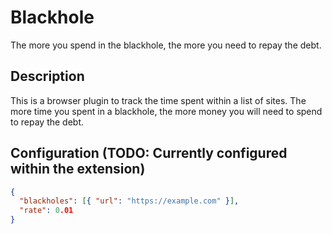 # Blackhole

The more you spend in the blackhole, the more you need to repay the debt.

## Description

This is a browser plugin to track the time spent within a list of sites.
The more time you spent in a blackhole, the more money you will need to
spend to repay the debt.

## Configuration (TODO: Currently configured within the extension)

```json
{
  "blackholes": [{ "url": "https://example.com" }],
  "rate": 0.01
}
```
